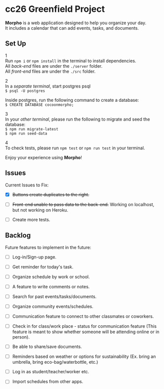 # cc26 Greenfield Project
  
**Morpho** is a web application designed to help you organize your day.  
It includes a calendar that can add events, tasks, and documents.  
  

## Set Up  
1  
Run `npm i` or `npm install` in the terminal to install dependencies.  
All *back-end* files are under the `./server` folder.  
All *front-end* files are under the `./src` folder.  
  
2  
In a *separate terminal*, start postgres psql  
`$ psql -U postgres`  
  
Inside postgres, run the following command to create a database:  
`$ CREATE DATABASE cocoonmorpho;`  
  
3  
In your *other terminal*, please run the following to migrate and seed the database:  
`$ npm run migrate-latest`  
`$ npm run seed-data`  
  
4  
To check tests, please run `npm test` or `npm run test` in your terminal.  
  
Enjoy your experience using **Morpho**!  
  
  
## Issues  
Current Issues to Fix:  
- [x] ~~Buttons create duplicates to the right.~~  
- [ ] ~~Front-end unable to pass data to the back-end.~~  Working on localhost, but not working on Heroku.
- [ ] Create more tests.  
  
  
## Backlog
Future features to implement in the future:  
- [ ] Log-in/Sign-up page.  
- [ ] Get reminder for today's task.  
- [ ] Organize schedule by work or school.  
- [ ] A feature to write comments or notes.  
- [ ] Search for past events/tasks/documents.  
- [ ] Organize community events/schedules.  
- [ ] Communication feature to connect to other classmates or coworkers.  
- [ ] Check in for class/work place - status for communication feature (This feature is meant to show whether someone will be attending online or in person).  
- [ ] Be able to share/save documents.  
- [ ] Reminders based on weather or options for sustainability (Ex. bring an umbrella, bring eco-bag/waterbottle, etc.)  
- [ ] Log in as student/teacher/worker etc.  
- [ ] Import schedules from other apps.  
  
